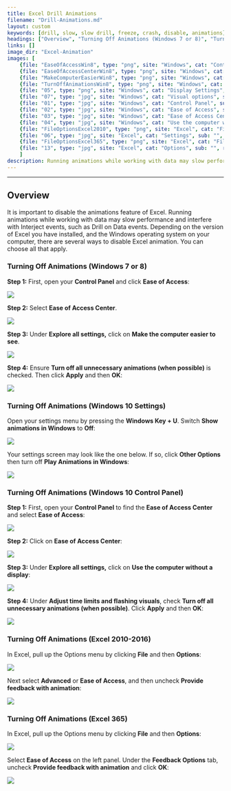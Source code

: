 ```yaml
---
title: Excel Drill Animations
filename: "Drill-Animations.md"
layout: custom
keywords: [drill, slow, slow drill, freeze, crash, disable, animations]
headings: ["Overview", "Turning Off Animations (Windows 7 or 8)", "Turning Off Animations (Windows 10 Settings)", "Turning Off Animations (Windows 10 Control Panel)", "Turning Off Animations (Excel 2010-2016)", "Turning Off Animations (Excel 365)"]
links: []
image_dir: "Excel-Animation"
images: [
	{file: "EaseOfAccessWin8", type: "png", site: "Windows", cat: "Control Panel", sub: "", report: "", ribbon: "", config: ""}, 
	{file: "EaseOfAccessCenterWin8", type: "png", site: "Windows", cat: "Ease of Access", sub: "", report: "", ribbon: "", config: ""}, 
	{file: "MakeComputerEasierWin8", type: "png", site: "Windows", cat: "Ease of Access Center", sub: "", report: "", ribbon: "", config: ""}, 
	{file: "TurnOffAnimationsWin8", type: "png", site: "Windows", cat: "Make the computer easier to see", sub: "", report: "", ribbon: "", config: ""}, 
	{file: "05", type: "png", site: "Windows", cat: "Display Settings", sub: "", report: "", ribbon: "", config: ""}, 
	{file: "07", type: "jpg", site: "Windows", cat: "Visual options", sub: "", report: "", ribbon: "", config: ""}, 
	{file: "01", type: "jpg", site: "Windows", cat: "Control Panel", sub: "", report: "", ribbon: "", config: ""}, 
	{file: "02", type: "jpg", site: "Windows", cat: "Ease of Access", sub: "", report: "", ribbon: "", config: ""}, 
	{file: "03", type: "jpg", site: "Windows", cat: "Ease of Access Center", sub: "", report: "", ribbon: "", config: ""}, 
	{file: "04", type: "jpg", site: "Windows", cat: "Use the computer without a display", sub: "", report: "", ribbon: "", config: ""}, 
	{file: "FileOptionsExcel2010", type: "png", site: "Excel", cat: "File Menu", sub: "", report: "", ribbon: "", config: ""}, 
	{file: "06", type: "jpg", site: "Excel", cat: "Settings", sub: "", report: "", ribbon: "", config: ""}, 
	{file: "FileOptionsExcel365", type: "png", site: "Excel", cat: "File Menu", sub: "", report: "", ribbon: "", config: ""}, 
	{file: "13", type: "jpg", site: "Excel", cat: "Options", sub: "", report: "", ribbon: "", config: ""}
	]
description: Running animations while working with data may slow performance and interfere with Interject events, such as Drill on Data events.
---
```

* * *

## Overview

It is important to disable the animations feature of Excel. Running animations while working with data may slow performance and interfere with Interject events, such as Drill on Data events. Depending on the version of Excel you have installed, and the Windows operating system on your computer, there are several ways to disable Excel animation. You can choose all that apply.

### Turning Off Animations (Windows 7 or 8)

**Step 1:** First, open your **Control Panel** and click **Ease of Access**:

![](/images/Excel-Animation/EaseOfAccessWin8.png)
<br>

**Step 2:** Select **Ease of Access Center**.

![](/images/Excel-Animation/EaseOfAccessCenterWin8.png)
<br>

**Step 3:** Under **Explore all settings,** click on **Make the computer easier to see**.

![](/images/Excel-Animation/MakeComputerEasierWin8.png)
<br>

**Step 4:** Ensure **Turn off all unnecessary animations (when possible)** is checked. Then click **Apply** and then **OK**:

![](/images/Excel-Animation/TurnOffAnimationsWin8.png)
<br>

### Turning Off Animations (Windows 10 Settings)

Open your settings menu by pressing the **Windows Key + U**. Switch **Show animations in Windows** to **Off**:

![](/images/Excel-Animation/05.png)
<br>

Your settings screen may look like the one below. If so, click **Other Options** then turn off **Play Animations in Windows**:

![](/images/Excel-Animation/07.jpg)
<br>

### Turning Off Animations (Windows 10 Control Panel)

**Step 1:** First, open your **Control Panel** to find the **Ease of Access Center** and select **Ease of Access**:

![](/images/Excel-Animation/01.jpg)
<br>

**Step 2:** Click on **Ease of Access Center**:

![](/images/Excel-Animation/02.jpg)
<br>

**Step 3:** Under **Explore all settings,** click on **Use the computer without a display**:

![](/images/Excel-Animation/03.jpg)
<br>

**Step 4:** Under **Adjust time limits and flashing visuals**, check **Turn off all unnecessary animations (when possible)**. Click **Apply** and then **OK**:

![](/images/Excel-Animation/04.jpg)
<br>

### Turning Off Animations (Excel 2010-2016)

In Excel, pull up the Options menu by clicking **File** and then **Options**:

![](/images/Excel-Animation/FileOptionsExcel2010.png)
<br>

Next select **Advanced** or **Ease of Access**, and then uncheck **Provide feedback with animation**:

![](/images/Excel-Animation/06.jpg)
<br>

### Turning Off Animations (Excel 365)

In Excel, pull up the Options menu by clicking **File** and then **Options**:

![](/images/Excel-Animation/FileOptionsExcel365.png)
<br>

Select **Ease of Access** on the left panel. Under the **Feedback Options** tab, uncheck **Provide feedback with animation** and click **OK**:

![](/images/Excel-Animation/13.jpg)
<br>
